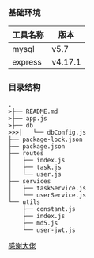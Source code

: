 ### 基础环境



| 工具名称 | 版本    |
| -------- | ------- |
| mysql    | v5.7    |
| express  | v4.17.1 |



### 目录结构
```
.
>├── README.md
>├── app.js
>├── db
>>>│   └── dbConfig.js
├── package-lock.json
├── package.json
├── routes
│   ├── index.js
│   ├── task.js
│   └── user.js
├── services
│   ├── taskService.js
│   └── userService.js
└── utils
    ├── constant.js
    ├── index.js
    ├── md5.js
    └── user-jwt.js
```



[感谢大佬](https://juejin.im/post/6844904198551666701#heading-16)

